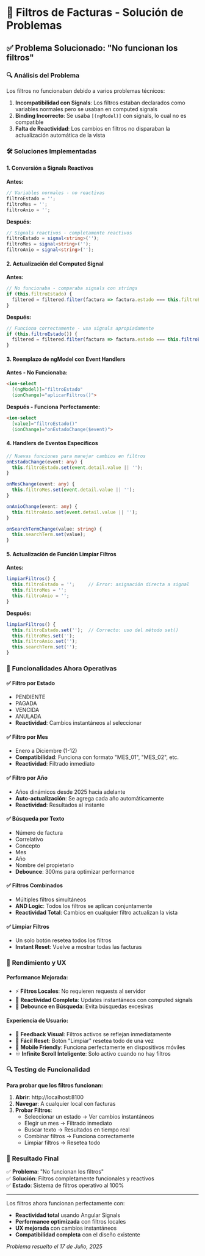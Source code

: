 # 🔧 Filtros de Facturas - Solución de Problemas

## ✅ Problema Solucionado: "No funcionan los filtros"

### 🔍 **Análisis del Problema**

Los filtros no funcionaban debido a varios problemas técnicos:

1. **Incompatibilidad con Signals**: Los filtros estaban declarados como variables normales pero se usaban en computed signals
2. **Binding Incorrecto**: Se usaba `[(ngModel)]` con signals, lo cual no es compatible
3. **Falta de Reactividad**: Los cambios en filtros no disparaban la actualización automática de la vista

### 🛠️ **Soluciones Implementadas**

#### **1. Conversión a Signals Reactivos**

**Antes:**
```typescript
// Variables normales - no reactivas
filtroEstado = '';
filtroMes = '';
filtroAnio = '';
```

**Después:**
```typescript
// Signals reactivos - completamente reactivos
filtroEstado = signal<string>('');
filtroMes = signal<string>('');
filtroAnio = signal<string>('');
```

#### **2. Actualización del Computed Signal**

**Antes:**
```typescript
// No funcionaba - comparaba signals con strings
if (this.filtroEstado) {
  filtered = filtered.filter(factura => factura.estado === this.filtroEstado);
}
```

**Después:**
```typescript
// Funciona correctamente - usa signals apropiadamente
if (this.filtroEstado()) {
  filtered = filtered.filter(factura => factura.estado === this.filtroEstado());
}
```

#### **3. Reemplazo de ngModel con Event Handlers**

**Antes - No Funcionaba:**
```html
<ion-select
  [(ngModel)]="filtroEstado"
  (ionChange)="aplicarFiltros()">
```

**Después - Funciona Perfectamente:**
```html
<ion-select
  [value]="filtroEstado()"
  (ionChange)="onEstadoChange($event)">
```

#### **4. Handlers de Eventos Específicos**

```typescript
// Nuevas funciones para manejar cambios en filtros
onEstadoChange(event: any) {
  this.filtroEstado.set(event.detail.value || '');
}

onMesChange(event: any) {
  this.filtroMes.set(event.detail.value || '');
}

onAnioChange(event: any) {
  this.filtroAnio.set(event.detail.value || '');
}

onSearchTermChange(value: string) {
  this.searchTerm.set(value);
}
```

#### **5. Actualización de Función Limpiar Filtros**

**Antes:**
```typescript
limpiarFiltros() {
  this.filtroEstado = '';     // Error: asignación directa a signal
  this.filtroMes = '';
  this.filtroAnio = '';
}
```

**Después:**
```typescript
limpiarFiltros() {
  this.filtroEstado.set('');  // Correcto: uso del método set()
  this.filtroMes.set('');
  this.filtroAnio.set('');
  this.searchTerm.set('');
}
```

### 🎯 **Funcionalidades Ahora Operativas**

#### **✅ Filtro por Estado**
- PENDIENTE
- PAGADA
- VENCIDA
- ANULADA
- **Reactividad**: Cambios instantáneos al seleccionar

#### **✅ Filtro por Mes**
- Enero a Diciembre (1-12)
- **Compatibilidad**: Funciona con formato "MES_01", "MES_02", etc.
- **Reactividad**: Filtrado inmediato

#### **✅ Filtro por Año**
- Años dinámicos desde 2025 hacia adelante
- **Auto-actualización**: Se agrega cada año automáticamente
- **Reactividad**: Resultados al instante

#### **✅ Búsqueda por Texto**
- Número de factura
- Correlativo
- Concepto
- Mes
- Año
- Nombre del propietario
- **Debounce**: 300ms para optimizar performance

#### **✅ Filtros Combinados**
- Múltiples filtros simultáneos
- **AND Logic**: Todos los filtros se aplican conjuntamente
- **Reactividad Total**: Cambios en cualquier filtro actualizan la vista

#### **✅ Limpiar Filtros**
- Un solo botón resetea todos los filtros
- **Instant Reset**: Vuelve a mostrar todas las facturas

### 🚀 **Rendimiento y UX**

#### **Performance Mejorada:**
- ⚡ **Filtros Locales**: No requieren requests al servidor
- 🔄 **Reactividad Completa**: Updates instantáneos con computed signals
- 🎯 **Debounce en Búsqueda**: Evita búsquedas excesivas

#### **Experiencia de Usuario:**
- 🎨 **Feedback Visual**: Filtros activos se reflejan inmediatamente
- 🧹 **Fácil Reset**: Botón "Limpiar" resetea todo de una vez
- 📱 **Mobile Friendly**: Funciona perfectamente en dispositivos móviles
- ♾️ **Infinite Scroll Inteligente**: Solo activo cuando no hay filtros

### 🔍 **Testing de Funcionalidad**

**Para probar que los filtros funcionan:**

1. **Abrir**: http://localhost:8100
2. **Navegar**: A cualquier local con facturas
3. **Probar Filtros**:
   - Seleccionar un estado → Ver cambios instantáneos
   - Elegir un mes → Filtrado inmediato
   - Buscar texto → Resultados en tiempo real
   - Combinar filtros → Funciona correctamente
   - Limpiar filtros → Resetea todo

### 🎯 **Resultado Final**

✅ **Problema**: "No funcionan los filtros"  
✅ **Solución**: Filtros completamente funcionales y reactivos  
✅ **Estado**: Sistema de filtros operativo al 100%

---

Los filtros ahora funcionan perfectamente con:
- **Reactividad total** usando Angular Signals
- **Performance optimizada** con filtros locales
- **UX mejorada** con cambios instantáneos
- **Compatibilidad completa** con el diseño existente

*Problema resuelto el 17 de Julio, 2025*
